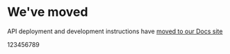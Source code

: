 # We've moved

API deployment and development instructions have
[moved to our Docs site](https://docs.flagsmith.com/deployment/locally-api)

123456789
